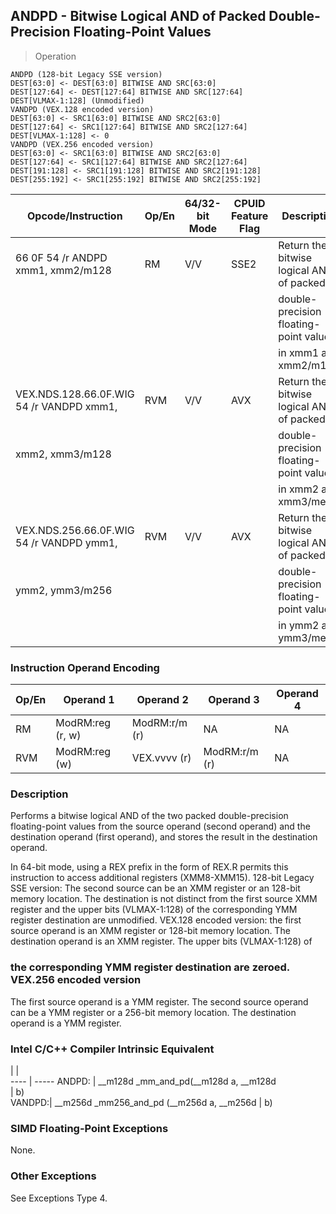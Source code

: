 ## ANDPD - Bitwise Logical AND of Packed Double-Precision Floating-Point Values

> Operation

``` slim
ANDPD (128-bit Legacy SSE version)
DEST[63:0] <- DEST[63:0] BITWISE AND SRC[63:0]
DEST[127:64] <- DEST[127:64] BITWISE AND SRC[127:64]
DEST[VLMAX-1:128] (Unmodified)
VANDPD (VEX.128 encoded version)
DEST[63:0] <- SRC1[63:0] BITWISE AND SRC2[63:0]
DEST[127:64] <- SRC1[127:64] BITWISE AND SRC2[127:64]
DEST[VLMAX-1:128] <- 0
VANDPD (VEX.256 encoded version)
DEST[63:0] <- SRC1[63:0] BITWISE AND SRC2[63:0]
DEST[127:64] <- SRC1[127:64] BITWISE AND SRC2[127:64]
DEST[191:128] <- SRC1[191:128] BITWISE AND SRC2[191:128]
DEST[255:192] <- SRC1[255:192] BITWISE AND SRC2[255:192]

```

 Opcode/Instruction                      | Op/En| 64/32-bit Mode| CPUID Feature Flag| Description                             
 ---  | --- | --- | --- | ---
 66 0F 54 /r ANDPD xmm1, xmm2/m128       | RM   | V/V           | SSE2              | Return the bitwise logical AND of packed
                                         |      |               |                   | double-precision floating-point values  
                                         |      |               |                   | in xmm1 and xmm2/m128.                  
 VEX.NDS.128.66.0F.WIG 54 /r VANDPD xmm1,| RVM  | V/V           | AVX               | Return the bitwise logical AND of packed
 xmm2, xmm3/m128                         |      |               |                   | double-precision floating-point values  
                                         |      |               |                   | in xmm2 and xmm3/mem.                   
 VEX.NDS.256.66.0F.WIG 54 /r VANDPD ymm1,| RVM  | V/V           | AVX               | Return the bitwise logical AND of packed
 ymm2, ymm3/m256                         |      |               |                   | double-precision floating-point values  
                                         |      |               |                   | in ymm2 and ymm3/mem.                   

### Instruction Operand Encoding
 Op/En| Operand 1       | Operand 2    | Operand 3    | Operand 4
 ---  | --- | --- | --- | ---
 RM   | ModRM:reg (r, w)| ModRM:r/m (r)| NA           | NA       
 RVM  | ModRM:reg (w)   | VEX.vvvv (r) | ModRM:r/m (r)| NA       

### Description
Performs a bitwise logical AND of the two packed double-precision floating-point
values from the source operand (second operand) and the destination operand
(first operand), and stores the result in the destination operand.

In 64-bit mode, using a REX prefix in the form of REX.R permits this instruction
to access additional registers (XMM8-XMM15). 128-bit Legacy SSE version: The
second source can be an XMM register or an 128-bit memory location. The destination
is not distinct from the first source XMM register and the upper bits (VLMAX-1:128)
of the corresponding YMM register destination are unmodified. VEX.128 encoded
version: the first source operand is an XMM register or 128-bit memory location.
The destination operand is an XMM register. The upper bits (VLMAX-1:128) of
### the corresponding YMM register destination are zeroed. VEX.256 encoded version
The first source operand is a YMM register. The second source operand can be
a YMM register or a 256-bit memory location. The destination operand is a YMM
register.



### Intel C/C++ Compiler Intrinsic Equivalent
   | |  
---- | -----
 ANDPD: | __m128d _mm_and_pd(__m128d a, __m128d    
        | b)                                       
 VANDPD:| __m256d _mm256_and_pd (__m256d a, __m256d
        | b)                                       

### SIMD Floating-Point Exceptions
None.


### Other Exceptions
See Exceptions Type 4.
